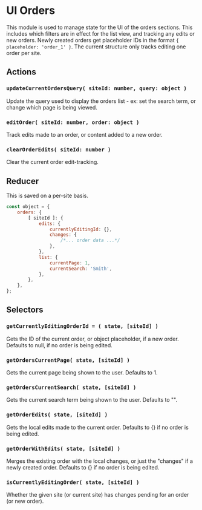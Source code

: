 # UI Orders

This module is used to manage state for the UI of the orders sections. This includes which filters are in effect for the list view, and tracking any edits or new orders. Newly created orders get placeholder IDs in the format `{ placeholder: 'order_1' }`. The current structure only tracks editing one order per site.

## Actions

### `updateCurrentOrdersQuery( siteId: number, query: object )`

Update the query used to display the orders list - ex: set the search term, or change which page is being viewed.

### `editOrder( siteId: number, order: object )`

Track edits made to an order, or content added to a new order.

### `clearOrderEdits( siteId: number )`

Clear the current order edit-tracking.

## Reducer

This is saved on a per-site basis.

```js
const object = {
	orders: {
		[ siteId ]: {
			edits: {
				currentlyEditingId: {},
				changes: {
					/*... order data ...*/
				},
			},
			list: {
				currentPage: 1,
				currentSearch: 'Smith',
			},
		},
	},
};
```

## Selectors

### `getCurrentlyEditingOrderId = ( state, [siteId] )`

Gets the ID of the current order, or object placeholder, if a new order. Defaults to null, if no order is being edited.

### `getOrdersCurrentPage( state, [siteId] )`

Gets the current page being shown to the user. Defaults to 1.

### `getOrdersCurrentSearch( state, [siteId] )`

Gets the current search term being shown to the user. Defaults to "".

### `getOrderEdits( state, [siteId] )`

Gets the local edits made to the current order. Defaults to {} if no order is being edited.

### `getOrderWithEdits( state, [siteId] )`

Merges the existing order with the local changes, or just the "changes" if a newly created order. Defaults to {} if no order is being edited.

### `isCurrentlyEditingOrder( state, [siteId] )`

Whether the given site (or current site) has changes pending for an order (or new order).
